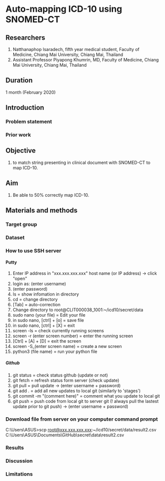 # Auto-mapping ICD-10 using SNOMED-CT

## Researchers
1. Natthanaphop Isaradech, fifth year medical student, Faculty of Medicine, Chiang Mai University, Chiang Mai, Thailand
2. Assistant Professor Piyapong Khumrin, MD, Faculty of Medicine, Chiang Mai University, Chiang Mai, Thailand

## Duration
1 month (February 2020)

## Introduction 

### Problem statement

### Prior work

## Objective
1. to match string presenting in clinical document with SNOMED-CT to map ICD-10.

## Aim
1. Be able to 50% correctly map ICD-10.

## Materials and methods
### Target group

### Dataset

### How to use SSH server
#### Putty
1. Enter IP address in "xxx.xxx.xxx.xxx" host name (or IP address) -> click "open"
2. login as: (enter username)
3. (enter password)
4. ls = show infomation in directory
5. cd = change directory 
6. [Tab] = auto-correction
7. Change directory to root@CLIT000038_1001:~/icd10/secret/data
8. sudo nano (your file) = Edit your file 
9. in sudo nano, [ctrl] + [o] = save file
10. in sudo nano, [ctrl] + [X] = exit
11. screen -ls = check currently running screens 
12. screen -r (enter screen number) = enter the running screen
13. [Ctrl] + [A] + [D] = exit the screen
14. screen -S_(enter screen name) = create a new screen
15. python3 (file name) = run your python file
##### Github 
1. git status = check status github (update or not)
2. git fetch = refresh status form server (check update)
3. git pull = pull update -> (enter username + password)
4. git add . = add all new updates to local git (similarly to 'stages')
5. git commit -m "(comment here)" = comment what you update to local git
6. git push = push code from local git to server git (! always pull the lastest update prior to git push) -> (enter username + password)
### Download file from server on your computer command prompt 
C:\Users\ASUS>scp root@xxx.xxx.xxx.xxx:~/icd10/secret/data/result2.csv C:\Users\ASUS\Documents\GitHub\secret\data\result2.csv

### Results

### Discussion

### Limitations
